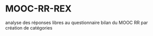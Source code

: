 # MOOC-RR-REX

analyse des réponses libres au questionnaire bilan du MOOC RR par création de catégories
